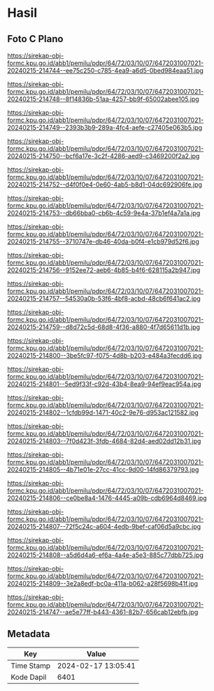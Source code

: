 # Hasil

## Foto C Plano

https://sirekap-obj-formc.kpu.go.id/abb1/pemilu/pdpr/64/72/03/10/07/6472031007021-20240215-214744--ee75c250-c785-4ea9-a6d5-0bed984eaa51.jpg

https://sirekap-obj-formc.kpu.go.id/abb1/pemilu/pdpr/64/72/03/10/07/6472031007021-20240215-214748--8f14836b-51aa-4257-bb9f-65002abee105.jpg

https://sirekap-obj-formc.kpu.go.id/abb1/pemilu/pdpr/64/72/03/10/07/6472031007021-20240215-214749--2393b3b9-289a-4fc4-aefe-c27405e063b5.jpg

https://sirekap-obj-formc.kpu.go.id/abb1/pemilu/pdpr/64/72/03/10/07/6472031007021-20240215-214750--bcf6a17e-3c2f-4286-aed9-c3469200f2a2.jpg

https://sirekap-obj-formc.kpu.go.id/abb1/pemilu/pdpr/64/72/03/10/07/6472031007021-20240215-214752--d4f0f0e4-0e60-4ab5-b8d1-04dc692906fe.jpg

https://sirekap-obj-formc.kpu.go.id/abb1/pemilu/pdpr/64/72/03/10/07/6472031007021-20240215-214753--db66bba0-cb6b-4c59-9e4a-37b1ef4a7a1a.jpg

https://sirekap-obj-formc.kpu.go.id/abb1/pemilu/pdpr/64/72/03/10/07/6472031007021-20240215-214755--3710747e-db46-40da-b0f4-e1cb979d52f6.jpg

https://sirekap-obj-formc.kpu.go.id/abb1/pemilu/pdpr/64/72/03/10/07/6472031007021-20240215-214756--9152ee72-aeb6-4b85-b4f6-628115a2b947.jpg

https://sirekap-obj-formc.kpu.go.id/abb1/pemilu/pdpr/64/72/03/10/07/6472031007021-20240215-214757--54530a0b-53f6-4bf8-acbd-48cb6f641ac2.jpg

https://sirekap-obj-formc.kpu.go.id/abb1/pemilu/pdpr/64/72/03/10/07/6472031007021-20240215-214759--d8d72c5d-68d8-4f36-a880-4f7d65611d1b.jpg

https://sirekap-obj-formc.kpu.go.id/abb1/pemilu/pdpr/64/72/03/10/07/6472031007021-20240215-214800--3be5fc97-f075-4d8b-b203-e484a3fecdd6.jpg

https://sirekap-obj-formc.kpu.go.id/abb1/pemilu/pdpr/64/72/03/10/07/6472031007021-20240215-214801--5ed9f33f-c92d-43b4-8ea9-94ef9eac954a.jpg

https://sirekap-obj-formc.kpu.go.id/abb1/pemilu/pdpr/64/72/03/10/07/6472031007021-20240215-214802--1cfdb99d-1471-40c2-9e76-d953ac121582.jpg

https://sirekap-obj-formc.kpu.go.id/abb1/pemilu/pdpr/64/72/03/10/07/6472031007021-20240215-214803--7f0d423f-3fdb-4684-82d4-aed02dd12b31.jpg

https://sirekap-obj-formc.kpu.go.id/abb1/pemilu/pdpr/64/72/03/10/07/6472031007021-20240215-214805--4b71e01e-27cc-41cc-9d00-14fd86379793.jpg

https://sirekap-obj-formc.kpu.go.id/abb1/pemilu/pdpr/64/72/03/10/07/6472031007021-20240215-214806--ce0be8a4-1476-4445-a09b-cdb6964d8469.jpg

https://sirekap-obj-formc.kpu.go.id/abb1/pemilu/pdpr/64/72/03/10/07/6472031007021-20240215-214807--72f5c24c-a604-4edb-9bef-caf06d5a9cbc.jpg

https://sirekap-obj-formc.kpu.go.id/abb1/pemilu/pdpr/64/72/03/10/07/6472031007021-20240215-214808--a5d6d4a6-ef6a-4a4e-a5e3-885c77dbb725.jpg

https://sirekap-obj-formc.kpu.go.id/abb1/pemilu/pdpr/64/72/03/10/07/6472031007021-20240215-214809--3e2a8edf-bc0a-411a-b062-a28f5698b41f.jpg

https://sirekap-obj-formc.kpu.go.id/abb1/pemilu/pdpr/64/72/03/10/07/6472031007021-20240215-214747--ae5e77ff-b443-4361-82b7-656cab12ebfb.jpg


## Metadata

| Key        | Value               |
| ---------- | ------------------- |
| Time Stamp | 2024-02-17 13:05:41 |
| Kode Dapil | 6401                |



